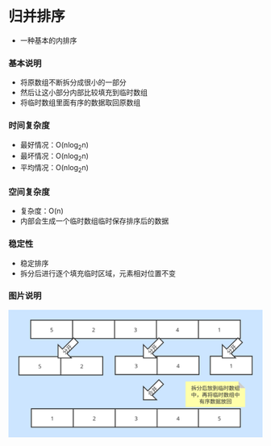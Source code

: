 # 归并排序
* 一种基本的内排序

### 基本说明
* 将原数组不断拆分成很小的一部分
* 然后让这小部分内部比较填充到临时数组
* 将临时数组里面有序的数据取回原数组

### 时间复杂度
* 最好情况：O(nlog<sub>2</sub>n)
* 最坏情况：O(nlog<sub>2</sub>n)
* 平均情况：O(nlog<sub>2</sub>n)

### 空间复杂度
* 复杂度：O(n)
* 内部会生成一个临时数组临时保存排序后的数据

### 稳定性
* 稳定排序
* 拆分后进行逐个填充临时区域，元素相对位置不变

### 图片说明
![归并排序](../pic/merge.svg)